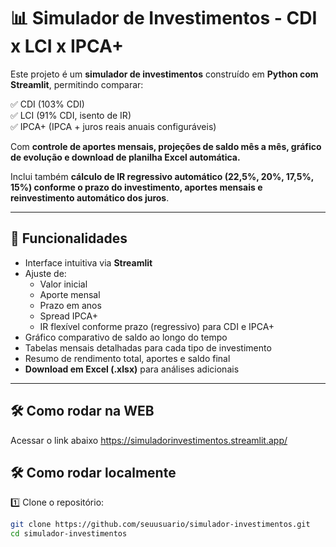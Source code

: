 # 📊 Simulador de Investimentos - CDI x LCI x IPCA+

Este projeto é um **simulador de investimentos** construído em **Python com Streamlit**, permitindo comparar:

✅ CDI (103% CDI)  
✅ LCI (91% CDI, isento de IR)  
✅ IPCA+ (IPCA + juros reais anuais configuráveis)

Com **controle de aportes mensais, projeções de saldo mês a mês, gráfico de evolução e download de planilha Excel automática.**

Inclui também **cálculo de IR regressivo automático (22,5%, 20%, 17,5%, 15%) conforme o prazo do investimento, aportes mensais e reinvestimento automático dos juros**.

---

## 🚀 Funcionalidades

- Interface intuitiva via **Streamlit**
- Ajuste de:
  - Valor inicial
  - Aporte mensal
  - Prazo em anos
  - Spread IPCA+
  - IR flexível conforme prazo (regressivo) para CDI e IPCA+
- Gráfico comparativo de saldo ao longo do tempo
- Tabelas mensais detalhadas para cada tipo de investimento
- Resumo de rendimento total, aportes e saldo final
- **Download em Excel (.xlsx)** para análises adicionais

---
## 🛠️ Como rodar na WEB
  Acessar o link abaixo
  https://simuladorinvestimentos.streamlit.app/

## 🛠️ Como rodar localmente

1️⃣ Clone o repositório:
```bash
git clone https://github.com/seuusuario/simulador-investimentos.git
cd simulador-investimentos
